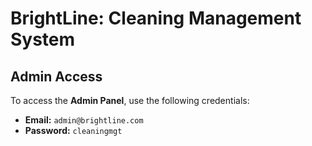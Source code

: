 # BrightLine: Cleaning Management System

## Admin Access
To access the **Admin Panel**, use the following credentials:

- **Email:** `admin@brightline.com`
- **Password:** `cleaningmgt`
